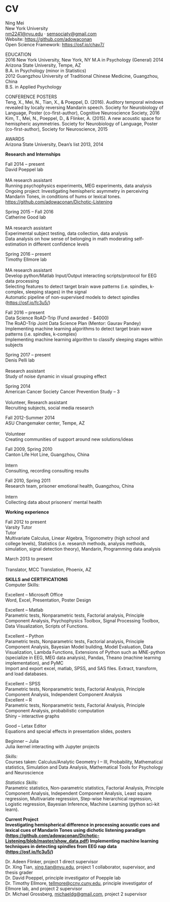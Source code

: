 # CV

  Ning Mei
  <br/>New York University
  <br/>nm2241@nyu.edu · semsociaty@gmail.com
  <br/>Website: https://github.com/adowaconan
  <br/>Open Science Framework: https://osf.io/chav7/

EDUCATION 
<br/>2016
New York University, New York, NY 
      M.A in Psychology (General)
2014	     
Arizona State University, Tempe, AZ                                                                                          
      B.A. in Psychology (minor in Statistics)        
2012
Guangzhou University of Traditional Chinese Medicine, Guangzhou, China                      
      B.S. in Applied Psychology                                                       
	     	

CONFERENCE POSTERS
<br/>Teng, X., Mei, N., Tian, X., & Poeppel, D. (2016). Auditory temporal windows revealed by locally reversing Mandarin speech. Society for Neurobiology of Language, Poster (co-first-author), Cognitive Neuroscience Society, 2016
<br/>Kim, T., Mei, N., Poeppel, D., & Flinker, A. (2015). A new acoustic space for hemispheric asymmetries. Society for Neurobiology of Language, Poster (co-first-author), Society for Neuroscience, 2015

AWARDS 
<br/>Arizona State University, Dean’s list                                                                   2013, 2014 

**Research and Internships**

Fall 2014 – present
<br/>David Poeppel lab                                                                                  
<br/>MA research assistant
<br/>Running psychophysics experiments, MEG experiments, data analysis
<br/>Ongoing project: Investigating hemispheric asymmetry in perceiving Mandarin Tones, in conditions of hums or lexical tones. 
https://github.com/adowaconan/Dichotic-Listening

Spring 2015 – Fall 2016
<br/>Catherine Good lab                                                                           
<br/>MA research assistant
<br/>Experimental subject testing, data collection, data analysis
<br/>Data analysis on how sense of belonging in math moderating self-estimation in different confidence levels

Spring 2016 – present
<br/>Timothy Ellmore lab                                                                           
<br/>MA research assistant
<br/>Develop python/Matlab Input/Output interacting scripts/protocol for EEG data processing
<br/>Selecting features to detect target brain wave patterns (i.e. spindles, k-complex, sleeping stages) in the signal 
<br/>Automatic pipeline of non-supervised models to detect spindles (https://osf.io/fc3u5/)

Fall 2016 – present
<br/>Data Science RoAD-Trip (Fund awarded - $4000) 
<br/>The RoAD-Trip Joint Data Science Plan (Mentor: Gaurav Pandey)
<br/>Implementing machine learning algorithms to detect target brain wave patterns (i.e. spindles, k-complex) 
<br/>Implementing machine learning algorithm to classify sleeping stages within subjects

Spring 2017 – present
<br/>Denis Pelli lab                                                                           
<br/>Research assistant
<br/>Study of noise dynamic in visual grouping effect

Spring 2014
<br/>American Cancer Society Cancer Prevention Study – 3 	                            
<br/>Volunteer, Research assistant 
<br/>Recruiting subjects, social media research

Fall 2012-Summer 2014
<br/>ASU Changemaker center, Tempe, AZ 		                    
<br/>Volunteer 
<br/>Creating communities of support around new solutions/ideas

Fall 2009, Spring 2010
<br/>Canton Life Hot Line, Guangzhou, China                                        
<br/>Intern 
<br/>Consulting, recording consulting results

Fall 2010, Spring 2011
<br/>Research team, prisoner emotional health, Guangzhou, China        
<br/>Intern 
<br/>Collecting data about prisoners’ mental health 

**Working experience**

Fall 2012 to present
<br/>Varsity Tutor
<br/>Tutor 
<br/>Multivariate Calculus, Linear Algebra, Trigonometry (high school and college levels), Statistics (i.e. research methods, analysis methods, simulation, signal detection theory), Mandarin, Programming data analysis               

March 2013 to present                                                
<br/>Translator, MCC Translation, Phoenix, AZ           

**SKILLS and CERTIFICATIONS**
<br/>Computer Skills: 

Excellent – Microsoft Office 
<br/>Word, Excel, Presentation, Poster Design     
                                                         
Excellent – Matlab 
<br/>Parametric tests, Nonparametric tests, Factorial analysis, Principle Component Analysis, Psychophysics Toolbox, Signal Processing Toolbox, Data Visualization, Scripts of Functions.

Excellent – Python 
<br/>Parametric tests, Nonparametric tests, Factorial analysis, Principle Component Analysis, Bayesian Model building, Model Evaluation, Data Visualization, Lambda Functions, Extensions of Python such as MNE-python (specialize in EEG, MEG data analysis), Pandas, Theano (machine learning implementation), and PyMC
<br/>Import and export excel, matlab, SPSS, and SAS files. Extract, transform, and load databases.               

Excellent – SPSS
<br/>Parametric tests, Nonparametric tests, Factorial Analysis, Principle Component Analysis, Independent Component Analysis                              
Excellent – R 
<br/>Parametric tests, Nonparametric tests, Factorial Analysis, Principle Component Analysis, probabilistic computation 
<br/>Shiny – interactive graphs

Good – Letax Editor
<br/>Equations and special effects in presentation slides, posters    

Beginner – Julia
<br/>Julia ikernel interacting with Jupyter projects                                                                  

*Skills:*
<br/>Courses taken: Calculus/Analytic Geometry I – III, Probability, Mathematical statistics, Simulation and Data Analysis, Mathematical Tools for Psychology and Neuroscience

*Statistics Skills:*
<br/>Parametric statistics, Non-parametric statistics, Factorial Analysis, Principle Component Analysis, Independent Component Analysis, Least square regression, Multivariate regression, Step-wise hierarchical regression, Logistic regression, Bayesian Inference, Machine Learning (python sci-kit learn).  


**Current Project
<br/>Investigating hemispherical difference in processing acoustic cues and lexical cues of Mandarin Tones using dichotic listening paradigm (https://github.com/adowaconan/Dichotic-Listening/blob/master/show_data.pdf)
Implementing machine learning techniques in detecting spindles from EEG nap data (https://osf.io/fc3u5/)**




Dr. Adeen Flinker,  project 1 direct supervisor
<br/>Dr. Xing Tian,  xing.tian@nyu.edu, project 1 collaborator, supervisor, and thesis grader
<br/>Dr. David Poeppel, principle investigator of Poepple lab
<br/>Dr. Timothy Ellmore, tellmore@ccny.cuny.edu, principle investigator of Ellmore lab, and project 2 supervisor
<br/>Dr. Michael Grossberg, michaeldg@gmail.com, project 2 supervisor


